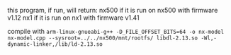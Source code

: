 this program, if run, will return:
  nx500 if it is run on nx500 with firmware v1.12
  nx1   if it is run on nx1   with firmware v1.41

compile with `arm-linux-gnueabi-g++ -D_FILE_OFFSET_BITS=64 -o nx-model nx-model.cpp --sysroot=../../nx500/mnt/rootfs/ libdl-2.13.so -Wl,-dynamic-linker,/lib/ld-2.13.so`
